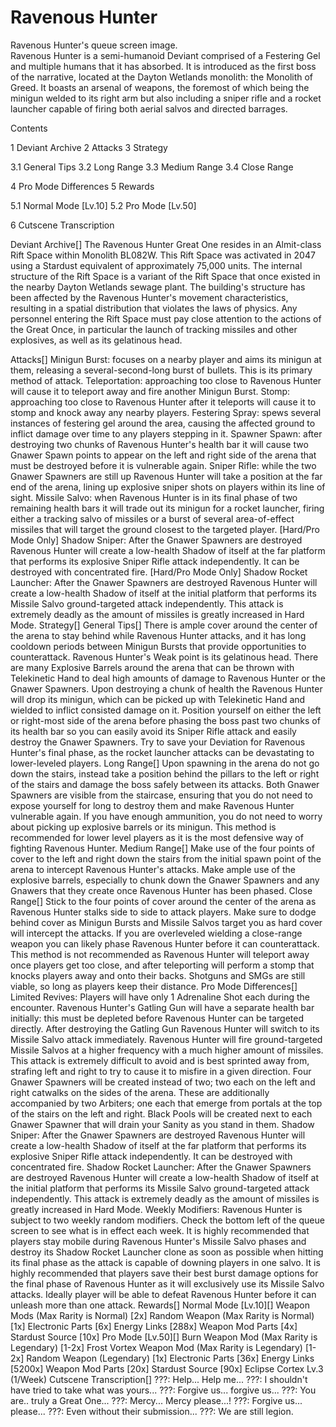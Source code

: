# Ravenous Hunter

Ravenous Hunter's queue screen image. 		 	 
Ravenous Hunter is a semi-humanoid Deviant comprised of a Festering Gel and multiple humans that it has absorbed. It is introduced as the first boss of the narrative, located at the Dayton Wetlands monolith: the Monolith of Greed. It boasts an arsenal of weapons, the foremost of which being the minigun welded to its right arm but also including a sniper rifle and a rocket launcher capable of firing both aerial salvos and directed barrages.

Contents

1 Deviant Archive
2 Attacks
3 Strategy

3.1 General Tips
3.2 Long Range
3.3 Medium Range
3.4 Close Range


4 Pro Mode Differences
5 Rewards

5.1 Normal Mode [Lv.10]
5.2 Pro Mode [Lv.50]


6 Cutscene Transcription



Deviant Archive[]
The Ravenous Hunter Great One resides in an Almit-class Rift Space within Monolith BL082W. 
This Rift Space was activated in 2047 using a Stardust equivalent of approximately 75,000 units. The internal structure of the Rift Space is a variant of the Rift Space that once existed in the nearby Dayton Wetlands sewage plant. The building's structure has been affected by the Ravenous Hunter's movement characteristics, resulting in a spatial distribution that violates the laws of physics.
Any personnel entering the Rift Space must pay close attention to the actions of the Great Once, in particular the launch of tracking missiles and other explosives, as well as its gelatinous head.

Attacks[]
Minigun Burst: focuses on a nearby player and aims its minigun at them, releasing a several-second-long burst of bullets. This is its primary method of attack.
Teleportation: approaching too close to Ravenous Hunter will cause it to teleport away and fire another Minigun Burst.
Stomp: approaching too close to Ravenous Hunter after it teleports will cause it to stomp and knock away any nearby players.
Festering Spray: spews several instances of festering gel around the area, causing the affected ground to inflict damage over time to any players stepping in it.
Spawner Spawn: after destroying two chunks of Ravenous Hunter's health bar it will cause two Gnawer Spawn points to appear on the left and right side of the arena that must be destroyed before it is vulnerable again.
Sniper Rifle: while the two Gnawer Spawners are still up Ravenous Hunter will take a position at the far end of the arena, lining up explosive sniper shots on players within its line of sight.
Missile Salvo: when Ravenous Hunter is in its final phase of two remaining health bars it will trade out its minigun for a rocket launcher, firing either a tracking salvo of missiles or a burst of several area-of-effect missiles that will target the ground closest to the targeted player.
[Hard/Pro Mode Only] Shadow Sniper: After the Gnawer Spawners are destroyed Ravenous Hunter will create a low-health Shadow of itself at the far platform that performs its explosive Sniper Rifle attack independently. It can be destroyed with concentrated fire.
[Hard/Pro Mode Only] Shadow Rocket Launcher: After the Gnawer Spawners are destroyed Ravenous Hunter will create a low-health Shadow of itself at the initial platform that performs its Missile Salvo ground-targeted attack independently. This attack is extremely deadly as the amount of missiles is greatly increased in Hard Mode.
Strategy[]
General Tips[]
There is ample cover around the center of the arena to stay behind while Ravenous Hunter attacks, and it has long cooldown periods between Minigun Bursts that provide opportunities to counterattack.
Ravenous Hunter's Weak point is its gelatinous head.
There are many Explosive Barrels around the arena that can be thrown with Telekinetic Hand to deal high amounts of damage to Ravenous Hunter or the Gnawer Spawners.
Upon destroying a chunk of health the Ravenous Hunter will drop its minigun, which can be picked up with Telekinetic Hand and wielded to inflict consisted damage on it.
Position yourself on either the left or right-most side of the arena before phasing the boss past two chunks of its health bar so you can easily avoid its Sniper Rifle attack and easily destroy the Gnawer Spawners.
Try to save your Deviation for Ravenous Hunter's final phase, as the rocket launcher attacks can be devastating to lower-leveled players.
Long Range[]
Upon spawning in the arena do not go down the stairs, instead take a position behind the pillars to the left or right of the stairs and damage the boss safely between its attacks.
Both Gnawer Spawners are visible from the staircase, ensuring that you do not need to expose yourself for long to destroy them and make Ravenous Hunter vulnerable again.
If you have enough ammunition, you do not need to worry about picking up explosive barrels or its minigun.
This method is recommended for lower level players as it is the most defensive way of fighting Ravenous Hunter.
Medium Range[]
Make use of the four points of cover to the left and right down the stairs from the initial spawn point of the arena to intercept Ravenous Hunter's attacks.
Make ample use of the explosive barrels, especially to chunk down the Gnawer Spawners and any Gnawers that they create once Ravenous Hunter has been phased.
Close Range[]
Stick to the four points of cover around the center of the arena as Ravenous Hunter stalks side to side to attack players.
Make sure to dodge behind cover as Minigun Bursts and Missile Salvos target you as hard cover will intercept the attacks.
If you are overleveled wielding a close-range weapon you can likely phase Ravenous Hunter before it can counterattack.
This method is not recommended as Ravenous Hunter will teleport away once players get too close, and after teleporting will perform a stomp that knocks players away and onto their backs. Shotguns and SMGs are still viable, so long as players keep their distance.
Pro Mode Differences[]
Limited Revives: Players will have only 1 Adrenaline Shot each during the encounter.
Ravenous Hunter's Gatling Gun will have a separate health bar initially: this must be depleted before Ravenous Hunter can be targeted directly.
After destroying the Gatling Gun Ravenous Hunter will switch to its Missile Salvo attack immediately.
Ravenous Hunter will fire ground-targeted Missile Salvos at a higher frequency with a much higher amount of missiles. This attack is extremely difficult to avoid and is best sprinted away from, strafing left and right to try to cause it to misfire in a given direction.
Four Gnawer Spawners will be created instead of two; two each on the left and right catwalks on the sides of the arena. These are additionally accompanied by two Arbiters; one each that emerge from portals at the top of the stairs on the left and right.
Black Pools will be created next to each Gnawer Spawner that will drain your Sanity as you stand in them.
Shadow Sniper: After the Gnawer Spawners are destroyed Ravenous Hunter will create a low-health Shadow of itself at the far platform that performs its explosive Sniper Rifle attack independently. It can be destroyed with concentrated fire.
Shadow Rocket Launcher: After the Gnawer Spawners are destroyed Ravenous Hunter will create a low-health Shadow of itself at the initial platform that performs its Missile Salvo ground-targeted attack independently. This attack is extremely deadly as the amount of missiles is greatly increased in Hard Mode.
Weekly Modifiers: Ravenous Hunter is subject to two weekly random modifiers. Check the bottom left of the queue screen to see what is in effect each week.
It is highly recommended that players stay mobile during Ravenous Hunter's Missile Salvo phases and destroy its Shadow Rocket Launcher clone as soon as possible when hitting its final phase as the attack is capable of downing players in one salvo.
It is highly recommended that players save their best burst damage options for the final phase of Ravenous Hunter as it will exclusively use its Missile Salvo attacks. Ideally player will be able to defeat Ravenous Hunter before it can unleash more than one attack.
Rewards[]
Normal Mode [Lv.10][]
Weapon Mods (Max Rarity is Normal) [2x]
Random Weapon (Max Rarity is Normal) [1x]
Electronic Parts [6x]
Energy Links [288x]
Weapon Mod Parts [4x]
Stardust Source [10x]
Pro Mode [Lv.50][]
Burn Weapon Mod (Max Rarity is Legendary) [1-2x]
Frost Vortex Weapon Mod (Max Rarity is Legendary) [1-2x]
Random Weapon (Legendary) [1x]
Electronic Parts [36x]
Energy Links [5200x]
Weapon Mod Parts [20x]
Stardust Source [90x]
Eclipse Cortex Lv.3 (1/Week)
Cutscene Transcription[]
???: Help... Help me...
???: I shouldn't have tried to take what was yours...
???:  Forgive us... forgive us...
???: You are.. truly a Great One...
???: Mercy... Mercy please...!
???: Forgive us... please...
???: Even without their submission...
???: We are still legion.
